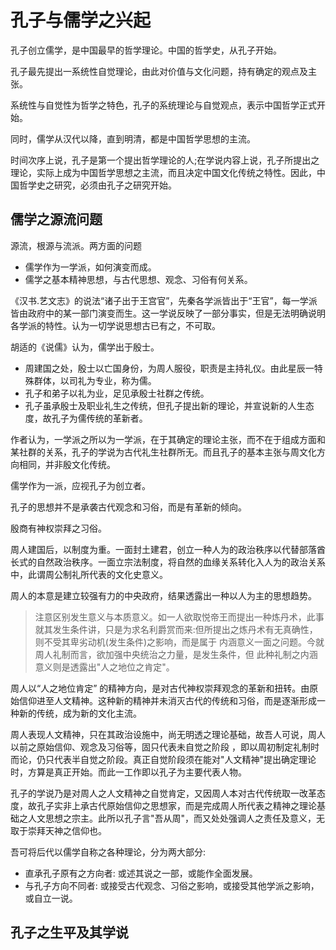 # 孔子与儒学之兴起


孔子创立儒学，是中国最早的哲学理论。中国的哲学史，从孔子开始。

孔子最先提出一系统性自觉理论，由此对价值与文化问题，持有确定的观点及主张。

系统性与自觉性为哲学之特色，孔子的系统理论与自觉观点，表示中国哲学正式开始。

同时，儒学从汉代以降，直到明清，都是中国哲学思想的主流。

时间次序上说，孔子是第一个提出哲学理论的人;在学说内容上说，孔子所提出之理论，实际上成为中国哲学思想之主流，而且决定中国文化传统之特性。因此，中国哲学史之研究，必须由孔子之研究开始。

## 儒学之源流问题

源流，根源与流派。两方面的问题
+ 儒学作为一学派，如何演变而成。
+ 儒学之基本精神思想，与古代思想、观念、习俗有何关系。

《汉书.艺文志》的说法“诸子出于王宫官”，先秦各学派皆出于“王官”，每一学派皆由政府中的某一部门演变而生。这一学说反映了一部分事实，但是无法明确说明各学派的特性。认为一切学说思想古已有之，不可取。

胡适的《说儒》认为，儒学出于殷士。
+ 周建国之处，殷士以亡国身份，为周人服役，职责是主持礼仪。由此星辰一特殊群体，以司礼为专业，称为儒。
+ 孔子和弟子以礼为业，足见承殷士社群之传统。
+ 孔子虽承殷士及职业礼生之传统，但孔子提出新的理论，并宣说新的人生态度，故孔子为儒传统的革新者。


作者认为，一学派之所以为一学派，在于其确定的理论主张，而不在于组成方面和某社群的关系，孔子的学说为古代礼生社群所无。而且孔子的基本主张与周文化方向相同，并非殷文化传统。

儒学作为一派，应视孔子为创立者。

孔子的思想并不是承袭古代观念和习俗，而是有革新的倾向。

殷商有神权崇拜之习俗。

周人建国后，以制度为重。一面封土建君，创立一种人为的政治秩序以代替部落酋长式的自然政治秩序。一面立宗法制度，将自然的血缘关系转化入人为的政治关系中，此谓周公制礼所代表的文化史意义。

周人的本意是建立较强有力的中央政府，结果透露出一种以人为主的思想趋势。

> 注意区别发生意义与本质意义。如一人欲取悦帝王而提出一种炼丹术，此事就其发生条件讲，只是为求名利爵赏而来:但所提出之炼丹术有无真确性，则不受其卑劣动机(发生条件)之影响，而是属于 内涵意义一面之问题。今就周人礼制而言，欲加强中央统治之力量，是发生条件，但 此种礼制之内涵意义则是透露出"人之地位之肯定"。

周人以“人之地位肯定” 的精神方向，是对古代神权崇拜观念的革新和扭转。由原始信仰进至人文精神。这种新的精神并未消灭古代的传统和习俗，而是逐渐形成一种新的传统，成为新的文化主流。

周人表现人文精神，只在其政治设施中，尚无明透之理论基础，故吾人可说，周人 以前之原始信仰、观念及习俗等，固只代表未自觉之阶段 ，即以周初制定礼制时而论，仍只代表半自觉之阶段。真正自觉阶段须在能对"人文精神"提出确定理论时，方算是真正开始。而此一工作即以孔子为主要代表人物。

孔子的学说乃是对周人之人文精神之自觉肯定，又因周人本对古代传统取一改革态度，故孔子实非上承古代原始信仰之思想家，而是完成周人所代表之精神之理论基础之人文思想之宗主。此所以孔子言"吾从周"，而又处处强调人之责任及意义，无取于崇拜天神之信仰也。

吾可将后代以儒学自称之各种理论，分为两大部分:
+ 直承孔子原有之方向者: 或述其说之一部，或能作全面发展。
+ 与孔子方向不同者: 或接受古代观念、习俗之影响，或接受其他学派之影响，或自立一说。

## 孔子之生平及其学说




